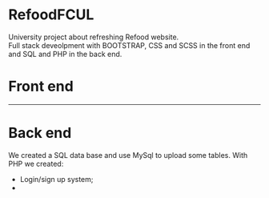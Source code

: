 # RefoodFCUL
University project about refreshing Refood website.<br>
Full stack deveolpment with BOOTSTRAP, CSS and SCSS in the front end and SQL and PHP in the back end.

# Front end


<hr>

# Back end
We created a SQL data base and use MySql to upload some tables.
With PHP we created:
- Login/sign up system;
- 
